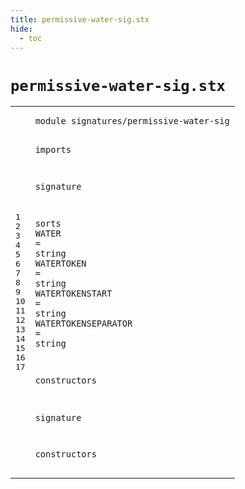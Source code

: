 ```yaml
---
title: permissive-water-sig.stx
hide:
  - toc
---
```


# `permissive-water-sig.stx`



[pdmosses/webdsl-statix/webdslstatix/src-gen/statix/signatures/permissive-water-sig.stx]: https://github.com/pdmosses/webdsl-statix/blob/master/webdslstatix/src-gen/statix/signatures/permissive-water-sig.stx "The source file on GitHub"

<div class="stx"><table class="highlighttable"><tbody><tr><td class="linenos"><div class="linenodiv"><pre><span></span>1
2
3
4
5
6
7
8
9
10
11
12
13
14
15
16
17
</pre></div></td>
<td class="code"><pre><code><span class="keyword">module</span> <span id="signatures/permissive-water-sig_7_38" title="Not referenced locally, nor via imports"><span class="token sort_ModuleID">signatures/permissive-water-sig</span></span>

<span class="keyword">imports</span>

<span class="keyword">signature</span>

  <span class="keyword">sorts</span>
    <span id="WATER_72_77" title="Not referenced locally, nor via imports"><span class="token sort_OpId">WATER</span></span> <span class="operator">=</span> <span class="cons_StringSort">string</span>
    <span id="WATERTOKEN_91_101" title="Not referenced locally, nor via imports"><span class="token sort_OpId">WATERTOKEN</span></span> <span class="operator">=</span> <span class="cons_StringSort">string</span>
    <span id="WATERTOKENSTART_115_130" title="Not referenced locally, nor via imports"><span class="token sort_OpId">WATERTOKENSTART</span></span> <span class="operator">=</span> <span class="cons_StringSort">string</span>
    <span id="WATERTOKENSEPARATOR_144_163" title="Not referenced locally, nor via imports"><span class="token sort_OpId">WATERTOKENSEPARATOR</span></span> <span class="operator">=</span> <span class="cons_StringSort">string</span>

  <span class="keyword">constructors</span>

<span class="keyword">signature</span>

  <span class="keyword">constructors</span>
</code></pre></td></tr></tbody></table></div>